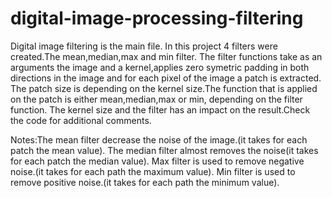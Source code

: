 # digital-image-processing-filtering

Digital image filtering is the main file.
In this project 4 filters were created.The mean,median,max and min filter.
The filter functions take as an arguments the image and a kernel,applies zero symetric padding in both directions in the image and for each pixel of the image a patch is extracted.
The patch size is depending on the kernel size.The function that is applied on the patch is either mean,median,max or min, depending on the filter function.
The kernel size and the filter has an impact on the result.Check the code for additional comments.

Notes:The mean filter decrease the noise of the image.(it takes for each patch the mean value).
The median filter almost removes the noise(it takes for each patch the median value).
Max filter is used to remove negative noise.(it takes for each path the maximum value).
Min filter is used to remove positive noise.(it takes for each path the minimum value).
